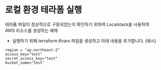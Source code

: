 # 로컬 환경 테라폼 실행

테라폼 파일이 정상적으로 구동되었는지 확인하기 위하여 Localstack을 사용하여 AWS 리소스를 생성하는 예제

- 실행하기 위해 terraform.tfvars 파일을 생성하고 아래 내용을 추가합니다. (예시)

```hcl
region = "ap-northeast-2"
access_key="test"
secret_access_key="test"
bucket_name="test"
```